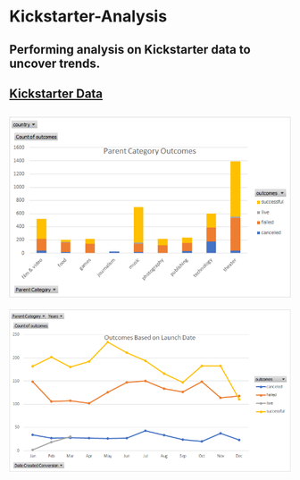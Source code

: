 # Kickstarter-Analysis
Performing analysis on Kickstarter data to uncover trends.
---
[Kickstarter Data](https://github.com/josem279/Kickstarter-Analysis/blob/master/StarterBook.xlsx)
---
![Crowdfunding Pivot Chart](https://github.com/josem279/Kickstarter-Analysis/blob/master/Crowdfunding%20Pivot%20Chart.png)
---
![Outcomes Based on Launch Date](https://github.com/josem279/Kickstarter-Analysis/blob/master/Outcomes%20Based%20on%20Launch%20Date%20Pivot%20Chart.png)
